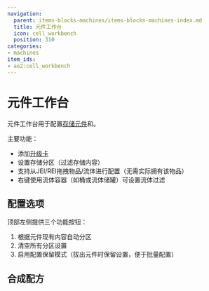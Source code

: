 ```yaml
---
navigation:
  parent: items-blocks-machines/items-blocks-machines-index.md
  title: 元件工作台
  icon: cell_workbench
  position: 310
categories:
- machines
item_ids:
- ae2:cell_workbench
---
```


# 元件工作台

<BlockImage id="cell_workbench" scale="8" />

元件工作台用于配置[存储元件](../items-blocks-machines/storage_cells.md)和<ItemLink id="view_cell" />。

主要功能：
- 添加[升级卡](../items-blocks-machines/upgrade_cards.md)
- 设置存储分区（过滤存储内容）
- 支持从JEI/REI拖拽物品/流体进行配置（无需实际拥有该物品）
- 右键使用流体容器（如桶或流体储罐）可设置流体过滤

## 配置选项

顶部左侧提供三个功能按钮：
1. 根据元件现有内容自动分区
2. 清空所有分区设置
3. 启用配置保留模式（拔出元件时保留设置，便于批量配置）

## 合成配方

<RecipeFor id="cell_workbench" />